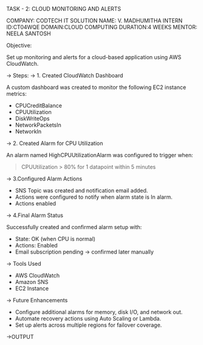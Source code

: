 TASK - 2: CLOUD MONITORING AND ALERTS

COMPANY: CODTECH IT SOLUTION
NAME: V. MADHUMITHA
INTERN ID:CT04WQE
DOMAIN:CLOUD COMPUTING
DURATION:4 WEEKS
MENTOR: NEELA SANTOSH

Objective:

Set up monitoring and alerts for a cloud-based application using AWS CloudWatch.


-> Steps:
-> 1. Created CloudWatch Dashboard

A custom dashboard was created to monitor the following EC2 instance metrics:

* CPUCreditBalance
* CPUUtilization
* DiskWriteOps
* NetworkPacketsIn
* NetworkIn


-> 2. Created Alarm for CPU Utilization

An alarm named HighCPUUtilizationAlarm was configured to trigger when:

> CPUUtilization > 80% for 1 datapoint within 5 minutes



-> 3.Configured Alarm Actions

* SNS Topic was created and notification email added.
* Actions were configured to notify when alarm state is In alarm.
* Actions enabled


-> 4.Final Alarm Status

Successfully created and confirmed alarm setup with:

* State: OK (when CPU is normal)
* Actions: Enabled
* Email subscription pending → confirmed later manually


-> Tools Used

* AWS CloudWatch
* Amazon SNS
* EC2 Instance


-> Future Enhancements

* Configure additional alarms for memory, disk I/O, and network out.
* Automate recovery actions using Auto Scaling or Lambda.
* Set up alerts across multiple regions for failover coverage.



->OUTPUT



